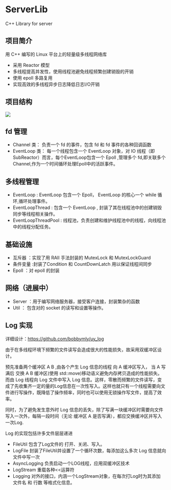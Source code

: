 # ServerLib
C++ Library for server
## 项目简介
用 C++ 编写的 Linux 平台上的轻量级多线程网络库
* 采用 Reactor 模型
* 多线程提高并发性，使用线程池避免线程频繁创建销毁的开销
* 使用 epoll 多路复用
* 实现高效的多线程异步日志降低日志I/O开销
## 项目结构
![](https://github.com/bobbymly/Serverlib/raw/master/pic/show.png)

## fd 管理
* Channel 类： 负责一个 fd 的事件，包含 fd 和 fd 事件的各种回调函数
* EventLoop 类： 每一个线程包含一个 EventLoop 对象，对 IO 线程（即 SubReactor）而言，每个EventLoop包含一个 Epoll ,管理多个 fd,即关联多个Channel,作为一个时间循环处理Epoll中的活跃事件。

## 多线程管理
* EventLoop : EventLoop 包含一个 Epoll， EventLoop 的核心一个 while 循环,循环处理事件。
* EventLoopThread : 包含一个 EventLoop , 封装了其在线程池中的创建销毁同步等线程相关操作。
* EventLoopThreadPool : 线程池，负责创建和维护线程池中的线程，向线程池中的线程分配任务。


 ## 基础设施
 * 互斥器 ：实现了用 RAII 手法封装的 MutexLock 和 MutexLockGuard
 * 条件变量 :封装了Condition 和 CountDownLatch 用以保证线程间同步
 * Epoll ：对 epoll 的封装
 
 ## 网络（进展中）
 * Server ：用于编写网络服务器，接受客户连接，封装繁杂的函数
 * Util ： 包含对的 socket 的读写和设置等操作。 
 

## Log 实现
  详细设计：https://github.com/bobbymly/uy_log
  
  由于在多线程环境下频繁的文件读写会造成很大的性能损失，故采用双缓冲区设计。
  
  预先准备两个缓冲区 A B ,由各个产生 Log 信息的线程 向 A 缓冲区写入， 当 A 写满后 交换 A B 缓冲区(使用 std::move)移动语义避免内存拷贝造成的性能损失。而由 Log 线程向 Log 文件中写入 Log 信息。这样，零散而频繁的文件读写，变成了先收集齐一定的量的Log信息在一次性写入。这样也就只有一个线程需要向文件进行写操作，既降低了操作频率，同时也可以使用无锁操作写文件，提高了效率。
  
  同时，为了避免发生意外时 Log 信息的丢失，除了写满一块缓冲区时需要向文件写入一次外，每隔一段时间（无论 缓冲区 A 是否写满），都应交换缓冲区并写入一次Log.
  
  Log 的实现包括许多文件层层递进
  * FileUtil 包含了Log文件的 打开、关闭、写入。
  * LogFile  封装了FileUtil并设置了一个循环次数，每添加这么多次 Log 信息就向文件中写一次
  * AsyncLogging 负责启动一个LOG线程，应用双缓冲区技术
  * LogStream 重载各种<<运算符
  * Logging 对外的接口，内涵一个LogStream对象，在每次打Log时为其添加 文件名 和 行数 等格式化信息。
  
  
 
 
 
 
 
 
 
 
 
